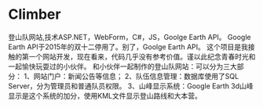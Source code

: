 # Climber
登山队网站,技术ASP.NET，WebForm，C#，JS，Goolge Earth API。
Google Earth API于2015年的双十二停用了。别了，Goolge Earth API。
这个项目是我接触的第一个网站开发，现在看来，代码几乎没有参考价值。谨以此纪念青春时光和一起愉快玩耍过的小伙伴。
和小伙伴一起制作的登山队网站：可以分为三大部分：
1、网站门户：新闻公告等信息；
2、队伍信息管理：数据库使用了SQL Server，分为管理员和普通队员权限。
3、山峰显示系统：Google Earth 3d山峰显示是这个系统的加分，使用KML文件显示登山路线和大本营。
